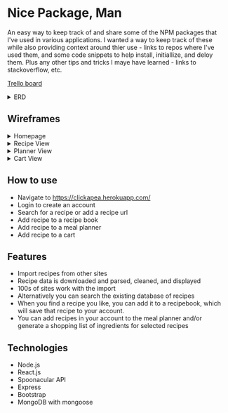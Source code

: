 # Nice Package, Man

An easy way to keep track of and share some of the NPM packages that I've used in various applications. I wanted a way to keep track of these while also providing context around thier use - links to repos where I've used them, and some code snippets to help install, initiallize, and deloy them. Plus any other tips and tricks I maye have learned - links to stackoverflow, etc.

<a href="https://trello.com/b/H21RGUZg/nice-package-man">Trello board</a>

<details>
<summary>ERD</summary>
<img src="Planning/NPM-ERD.png">ERD</a>
</details>

## Wireframes

<details>
<summary>Homepage</summary>
<img src="https://i.imgur.com/ymcNtFQ.png">
</details>
<details>
<summary>Recipe View</summary>
<img src="https://i.imgur.com/SAjN0Zn.png">
</details>
<details>
<summary>Planner View</summary>
<img src="https://i.imgur.com/HSViDwj.png">
</details>
<details>
<summary>Cart View</summary>
<img src="https://i.imgur.com/BvNRujy.png">
</details>

## How to use

- Navigate to <a href="https://clickapea.herokuapp.com/" target="_blank">https://clickapea.herokuapp.com/</a>
- Login to create an account
- Search for a recipe or add a recipe url
- Add recipe to a recipe book
- Add recipe to a meal planner
- Add recipe to a cart

## Features

- Import recipes from other sites
- Recipe data is downloaded and parsed, cleaned, and displayed
- 100s of sites work with the import
- Alternatively you can search the existing database of recipes
- When you find a recipe you like, you can add it to a recipebook, which will save that recipe to your account.
- You can add recipes in your account to the meal planner and/or generate a shopping list of ingredients for selected recipes

## Technologies

- Node.js
- React.js
- Spoonacular API
- Express
- Bootstrap
- MongoDB with mongoose
